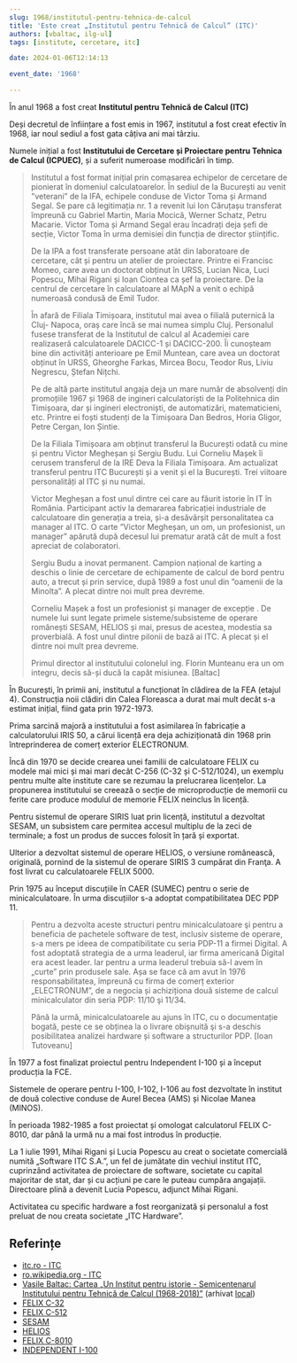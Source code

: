 ```yaml
---
slug: 1968/institutul-pentru-tehnica-de-calcul
title: 'Este creat „Institutul pentru Tehnică de Calcul” (ITC)'
authors: [vbaltac, ilg-ul]
tags: [institute, cercetare, itc]

date: 2024-01-06T12:14:13

event_date: '1968'

---
```


În anul 1968 a fost creat **Institutul pentru Tehnică de Calcul (ITC)**

<!-- truncate -->

Deși decretul de înființare a fost emis in 1967, institutul a fost
creat efectiv în 1968, iar noul sediul a fost gata câțiva ani mai târziu.

Numele inițial a fost **Institutului de Cercetare și Proiectare pentru Tehnica de Calcul (ICPUEC)**, și a suferit numeroase modificări în timp.

> Institutul a fost format inițial prin comasarea echipelor de cercetare de
pionierat în domeniul calculatoarelor. În sediul de la București au venit
”veterani” de la IFA, echipele conduse de Victor Toma și Armand Segal. Se
pare că legitimația nr. 1 a revenit lui Ion Căruțașu transferat împreună cu
Gabriel Martin, Maria Mocică, Werner Schatz, Petru Macarie. Victor Toma
și Armand Segal erau încadrați deja șefi de secție, Victor Toma în urma
demisiei din funcția de director științific.
>
> De la IPA a fost transferate persoane atât din laboratoare de cercetare, cât
și pentru un atelier de proiectare. Printre ei Francisc Momeo, care avea un
doctorat obținut în URSS, Lucian Nica, Luci Popescu, Mihai Rigani și Ioan
Ciontea ca șef la proiectare. De la centrul de cercetare în calculatoare al
MApN a venit o echipă numeroasă condusă de Emil Tudor.
>
> În afară de Filiala Timișoara, institutul mai avea o filială puternică la Cluj-
Napoca, oraș care încă se mai numea simplu Cluj. Personalul fusese
transferat de la Institutul de calcul al Academiei care realizaseră
calculatoarele DACICC-1 și DACICC-200. Îi cunoșteam bine din activități
anterioare pe Emil Muntean, care avea un doctorat obținut în URSS,
Gheorghe Farkas, Mircea Bocu, Teodor Rus, Liviu Negrescu, Ștefan Nițchi.
>
> Pe de altă parte institutul angaja deja un mare număr de absolvenți din
promoțiile 1967 și 1968 de ingineri calculatoriști de la Politehnica din
Timișoara, dar și ingineri electroniști, de automatizări, matematicieni, etc.
Printre ei foști studenți de la Timișoara Dan Bedros, Horia Gligor, Petre
Cergan, Ion Șintie.
>
> De la Filiala Timișoara am obținut transferul la București odată cu mine
și pentru Victor Megheșan și Sergiu Budu. Lui Corneliu Mașek îi cerusem
transferul de la IRE Deva la Filiala Timișoara. Am actualizat transferul
pentru ITC București și a venit și el la București. Trei viitoare personalități al
ITC și nu numai.
>
> Victor Megheșan a fost unul dintre cei care au făurit istorie în IT în
România. Participant activ la demararea fabricației industriale de
calculatoare din generația a treia, și-a desăvârșit personalitatea ca manager
al ITC. O carte ”Victor Megheșan, un om, un profesionist, un manager”
apărută după decesul lui prematur arată cât de mult a fost apreciat de
colaboratori.
>
> Sergiu Budu a inovat permanent. Campion național de karting a deschis
o linie de cercetare de echipamente de calcul de bord pentru auto, a trecut și
prin service, după 1989 a fost unul din ”oamenii de la Minolta”. A plecat
dintre noi mult prea devreme.
>
> Corneliu Mașek a fost un profesionist și manager de excepție . De numele
lui sunt legate primele sisteme/subsisteme de operare românești SESAM,
HELIOS și mai, presus de acestea, modestia sa proverbială. A fost unul dintre
pilonii de bază ai ITC. A plecat și el dintre noi mult prea devreme.
>
> Primul director al institutului colonelul ing. Florin Munteanu era
un om integru, decis să-și ducă la capăt misiunea. [Baltac]

În București, în primii ani, institutul a funcționat în clădirea de la FEA
(etajul 4).
Construcția noii clădiri din Calea Floreasca a durat mai mult decât
s-a estimat inițial, fiind gata prin 1972-1973.

Prima sarcină majoră a institutului a fost asimilarea în fabricație a
calculatorului IRIS 50, a cărui licență era deja achiziționată din 1968 prin
întreprinderea de comerț exterior ELECTRONUM.

Încă din 1970 se decide crearea unei familii de calculatoare FELIX cu
modele mai mici și mai mari decât C-256 (C-32 și C-512/1024), un exemplu
pentru multe alte institute care se rezumau la prelucrarea licențelor. La
propunerea institutului se creează o secție de microproducție de memorii cu
ferite care produce modulul de memorie FELIX neinclus în licență.

Pentru sistemul de operare SIRIS luat prin licență, institutul a dezvoltat SESAM,
un subsistem care permitea accesul multiplu de la zeci de terminale;
a fost un produs de
succes folosit în țară și exportat.

Ulterior a dezvoltat sistemul de operare HELIOS, o versiune românească,
originală, pornind de la sistemul
de operare SIRIS 3 cumpărat din Franţa. A fost livrat cu
calculatoarele FELIX 5000.

Prin 1975 au început discuțiile în CAER (SUMEC) pentru o serie de
minicalculatoare. În urma
discuțiilor s-a adoptat compatibilitatea DEC PDP 11.

> Pentru a dezvolta aceste structuri
pentru minicalculatoare şi pentru a beneficia de pachetele software de test,
inclusiv sisteme de operare, s-a mers pe ideea de compatibilitate cu seria
PDP-11 a firmei Digital. A fost adoptată strategia de a urma leaderul, iar firma
americană Digital era acest leader. Iar pentru a urma leaderul trebuia să-l
avem în „curte” prin produsele sale. Așa se face că am avut în 1976
responsabilitatea, împreună cu firma de comerț exterior „ELECTRONUM”,
de a negocia și achiziționa două sisteme de calcul minicalculator din seria
PDP: 11/10 şi 11/34.
>
> Până la urmă, minicalculatoarele au ajuns în ITC, cu o documentație
bogată, peste ce se obținea la o livrare obișnuită şi s-a deschis posibilitatea
analizei hardware și software a structurilor PDP. [Ioan Tutoveanu]

În 1977 a fost finalizat proiectul pentru Independent I-100 și a început
producția la FCE.

Sistemele de operare pentru I-100, I-102, I-106 au fost
dezvoltate în institut de două colective conduse de Aurel Becea (AMS) și
Nicolae Manea (MINOS).

În perioada 1982-1985 a fost proiectat și omologat calculatorul FELIX C-8010,
dar până la urmă nu a mai fost introdus în producție.

La 1 iulie 1991, Mihai Rigani și Lucia Popescu au creat o societate comercială numită „Software ITC S.A.”, un fel de jumătate din vechiul institut ITC, cuprinzând activitatea de proiectare de software, societate cu capital majoritar de stat, dar și cu acțiuni pe care le puteau cumpăra angajații. Directoare plină a devenit Lucia Popescu, adjunct Mihai Rigani.

Activitatea cu specific hardware a fost reorganizată și personalul
a fost preluat de nou creata societate „ITC Hardware”.

## Referințe

- [itc.ro - ITC](https://www.itc.ro)
- [ro.wikipedia.org - ITC](https://ro.wikipedia.org/wiki/Institutul_pentru_Tehnică_de_Calcul)
- [Vasile Baltac: Cartea „Un Institut pentru istorie - Semicentenarul Institutului pentru Tehnică de Calcul (1968-2018)”](/amintiri/2018/vbaltac-carte-itc-50-ani/) (arhivat [local](https://cronica-it.github.io/arhiva/#2018))
- [FELIX C-32](/evenimente/1973/calculatorul-felix-c-32/)
- [FELIX C-512](/evenimente1977/calculatorul-felix-c-512/)
- [SESAM](/evenimente/1970/sistemul-sesam/)
- [HELIOS](/evenimente/1982/sistemul-de-operare-helios/)
- [FELIX C-8010](/evenimente/1982/calculatorul-felix-c-8010/)
- [INDEPENDENT I-100](/evenimente/1977/calculatorul-independent-100)

